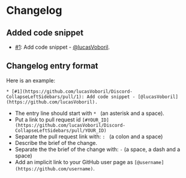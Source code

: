 # Changelog

## Added code snippet
* [#1](https://github.com/lucasVoboril/Discord-CollapseLeftSidebars/pull/1): Add code snippet - [@lucasVoboril](https://github.com/lucasVoboril).

## Changelog entry format

Here is an example:

```
* [#1](https://github.com/lucasVoboril/Discord-CollapseLeftSidebars/pull/1): Add code snippet - [@lucasVoboril](https://github.com/lucasVoboril).
```

* The entry line should start with `* ` (an asterisk and a space).
* Put a link to pull request id `[#YOUR_ID](https://github.com/lucasVoboril/Discord-CollapseLeftSidebars/pull/YOUR_ID)`
* Separate the pull request link with: `: ` (a colon and a space)
* Describe the brief of the change.
* Separate the the brief of the change with: ` - ` (a space, a dash and a space)
* Add an implicit link to your GitHub user page as `[@username](https://github.com/username)`.
